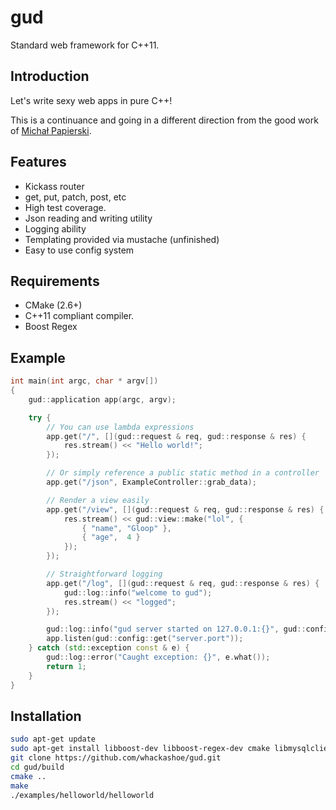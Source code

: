 # gud

Standard web framework for C++11.

## Introduction

Let's write sexy web apps in pure C++!

This is a continuance and going in a different direction from the good work of [Michał Papierski](https://github.com/mpapierski/web).

## Features

* Kickass router
* get, put, patch, post, etc
* High test coverage.
* Json reading and writing utility
* Logging ability
* Templating provided via mustache (unfinished)
* Easy to use config system

## Requirements

* CMake (2.6+)
* C++11 compliant compiler.
* Boost Regex

## Example

```cpp
int main(int argc, char * argv[])
{
	gud::application app(argc, argv);

	try {
		// You can use lambda expressions
		app.get("/", [](gud::request & req, gud::response & res) {
			res.stream() << "Hello world!";
		});

		// Or simply reference a public static method in a controller
		app.get("/json", ExampleController::grab_data);

		// Render a view easily
		app.get("/view", [](gud::request & req, gud::response & res) {
			res.stream() << gud::view::make("lol", {
				{ "name", "Gloop" },
				{ "age",  4 }
			});
		});

		// Straightforward logging
		app.get("/log", [](gud::request & req, gud::response & res) {
		    gud::log::info("welcome to gud");
    		res.stream() << "logged";
		});

		gud::log::info("gud server started on 127.0.0.1:{}", gud::config::get("server.port"));
		app.listen(gud::config::get("server.port"));
	} catch (std::exception const & e) {
		gud::log::error("Caught exception: {}", e.what());
		return 1;
	}
}
```

## Installation

```sh
sudo apt-get update
sudo apt-get install libboost-dev libboost-regex-dev cmake libmysqlclient-dev libmysqlcppconn-dev
git clone https://github.com/whackashoe/gud.git
cd gud/build
cmake ..
make
./examples/helloworld/helloworld
```